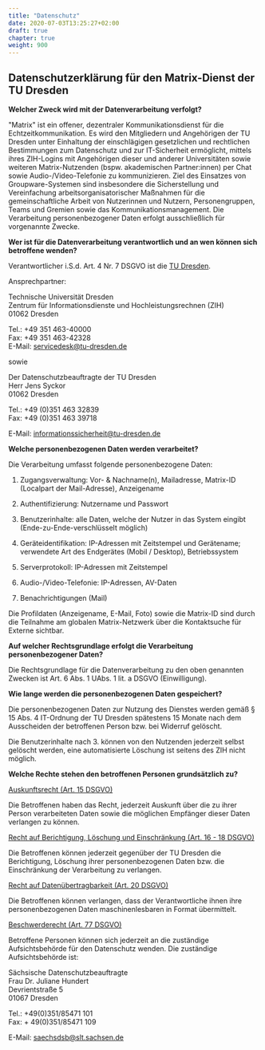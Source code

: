 ```yaml
---
title: "Datenschutz"
date: 2020-07-03T13:25:27+02:00
draft: true
chapter: true
weight: 900
---
```

## Datenschutzerklärung für den Matrix-Dienst der TU Dresden

**Welcher Zweck wird mit der Datenverarbeitung verfolgt?**

"Matrix" ist ein offener, dezentraler Kommunikationsdienst für die Echtzeitkommunikation. Es wird den Mitgliedern und Angehörigen der TU Dresden unter Einhaltung der einschlägigen gesetzlichen und rechtlichen Bestimmungen zum Datenschutz und zur IT-Sicherheit ermöglicht, mittels ihres ZIH-Logins mit Angehörigen dieser und anderer Universitäten sowie weiteren Matrix-Nutzenden (bspw. akademischen Partner:innen) per Chat sowie Audio-/Video-Telefonie zu kommunizieren. Ziel des Einsatzes von Groupware-Systemen sind insbesondere die Sicherstellung und Vereinfachung arbeitsorganisatorischer Maßnahmen für die gemeinschaftliche Arbeit von Nutzerinnen und Nutzern, Personengruppen, Teams und Gremien sowie das Kommunikationsmanagement. Die Verarbeitung personenbezogener Daten erfolgt ausschließlich für vorgenannte Zwecke.

**Wer ist für die Datenverarbeitung verantwortlich und an wen können sich
betroffene wenden?**

Verantwortlicher
i.S.d. Art. 4 Nr. 7 DSGVO ist die [TU Dresden](https://tu-dresden.de/impressum).

Ansprechpartner:

Technische Universität Dresden <br>
Zentrum für Informationsdienste und Hochleistungsrechnen (ZIH) <br>
01062 Dresden <br>

Tel.: +49 351 463-40000 <br>
Fax: +49 351 463-42328 <br>
E-Mail: servicedesk@tu-dresden.de <br>

sowie <br>

Der Datenschutzbeauftragte der TU Dresden <br>
Herr Jens Syckor <br>
01062 Dresden <br>

Tel.: +49 (0)351 463 32839 <br>
Fax: +49 (0)351 463 39718 <br>

E-Mail: [informationssicherheit@tu-dresden.de](mailto:informationssicherheit@tu-dresden.de)

**Welche personenbezogenen Daten werden verarbeitet?**

Die Verarbeitung umfasst folgende personenbezogene Daten:

1. Zugangsverwaltung: Vor- & Nachname(n), Mailadresse, Matrix-ID (Localpart der
    Mail-Adresse), Anzeigename

2. Authentifizierung: Nutzername und Passwort

3. Benutzerinhalte: alle Daten, welche der Nutzer in das System eingibt (Ende-zu-Ende-verschlüsselt möglich)

4. Geräteidentifikation: IP-Adressen mit Zeitstempel und Gerätename; verwendete Art des Endgerätes (Mobil / Desktop), Betriebssystem

5. Serverprotokoll: IP-Adressen mit Zeitstempel

6. Audio-/Video-Telefonie: IP-Adressen, AV-Daten

7. Benachrichtigungen (Mail)

Die Profildaten (Anzeigename, E-Mail, Foto) sowie die Matrix-ID sind durch die Teilnahme am globalen Matrix-Netzwerk über die Kontaktsuche für Externe sichtbar.

**Auf welcher Rechtsgrundlage erfolgt die Verarbeitung personenbezogener Daten?**

Die Rechtsgrundlage für die Datenverarbeitung zu den oben genannten Zwecken ist Art. 6 Abs. 1 UAbs. 1 lit. a DSGVO (Einwilligung). 

**Wie lange werden die personenbezogenen Daten gespeichert?**

Die personenbezogenen Daten zur Nutzung des Dienstes werden gemäß § 15 Abs. 4 IT-Ordnung der TU Dresden spätestens 15 Monate nach dem Ausscheiden der betroffenen Person bzw. bei Widerruf gelöscht.

Die Benutzerinhalte nach 3. können von den Nutzenden jederzeit selbst gelöscht werden, eine automatisierte Löschung ist seitens des ZIH nicht möglich. 

**Welche Rechte stehen den betroffenen Personen grundsätzlich zu?**

<u>Auskunftsrecht (Art. 15 DSGVO)</u>

Die Betroffenen haben das Recht, jederzeit Auskunft über die zu ihrer
Person verarbeiteten Daten sowie die möglichen Empfänger dieser
Daten verlangen zu können.

<u>Recht auf Berichtigung, Löschung und Einschränkung (Art. 16 - 18 DSGVO)</u>

Die Betroffenen können jederzeit gegenüber der TU Dresden die
Berichtigung, Löschung ihrer personenbezogenen Daten bzw. die
Einschränkung der Verarbeitung zu verlangen.

<u>Recht auf Datenübertragbarkeit (Art. 20 DSGVO)</u>

Die Betroffenen können verlangen, dass der Verantwortliche ihnen ihre
personenbezogenen Daten maschinenlesbaren in Format übermittelt.

<u>Beschwerderecht (Art. 77 DSGVO)</u>

Betroffene Personen können sich jederzeit an die zuständige Aufsichtsbehörde
für den Datenschutz wenden. Die zuständige Aufsichtsbehörde ist:

Sächsische Datenschutzbeauftragte <br>
Frau Dr. Juliane Hundert <br>
Devrientstraße 5 <br>
01067 Dresden <br>

Tel.: +49(0)351/85471 101 <br>
Fax: + 49(0)351/85471 109 <br>

E-Mail: [saechsdsb@slt.sachsen.de](mailto:saechsdsb@slt.sachsen.de)
